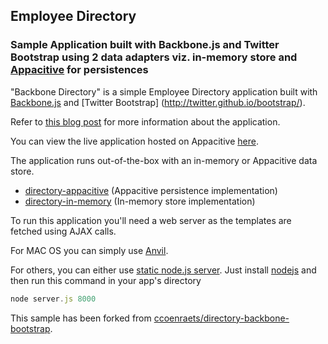 ## Employee Directory ##

### Sample Application built with Backbone.js and Twitter Bootstrap using 2 data adapters viz. in-memory store and [Appacitive](http://www.appacitive.com) for persistences ###

"Backbone Directory" is a simple Employee Directory application built with [Backbone.js](http://backbonejs.org) and [Twitter Bootstrap] (http://twitter.github.io/bootstrap/).

Refer to [this blog post]() for more information about the application.

You can view the live application hosted on Appacitive <a href="http://emp-directory.appacitive.com">here<a>.

The application runs out-of-the-box with an in-memory or Appacitive data store.

- [directory-appacitive](https://github.com/chiragsanghvi/employee-directory/tree/master/js/models/model-appacitive-com.js) (Appacitive persistence implementation)
- [directory-in-memory](https://github.com/chiragsanghvi/employee-directory/tree/master/js/models/model-in-memory.js) (In-memory store implementation)

To run this application you'll need a web server as the templates are fetched using AJAX calls. 

For MAC OS you can simply use [Anvil](http://anvilformac.com/). 

For others, you can either use [static node.js server](https://gist.github.com/rpflorence/701407). Just install [nodejs](http://nodejs.org) and then run this command in your app's directory

```javascript
node server.js 8000
```

This sample has been forked from [ccoenraets/directory-backbone-bootstrap](https://github.com/ccoenraets/directory-backbone-bootstrap).
